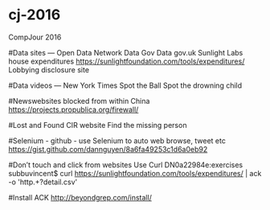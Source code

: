 # cj-2016
CompJour 2016

#Data sites —
Open Data Network
Data Gov
Data gov.uk
Sunlight Labs house expenditures
https://sunlightfoundation.com/tools/expenditures/
Lobbying disclosure site

#Data videos —
New York Times Spot the Ball
Spot the drowning child

#Newswebsites blocked from within China
https://projects.propublica.org/firewall/

#Lost and Found CIR website
Find the missing person

#Selenium - github  - use Selenium to auto web browse, tweet etc
https://gist.github.com/dannguyen/8a6fa49253c1d6a0eb92

#Don’t touch and click from websites
Use Curl
DN0a22984e:exercises subbuvincent$ curl https://sunlightfoundation.com/tools/expenditures/ | ack -o 'http.+?detail.csv'

#Install ACK
http://beyondgrep.com/install/
